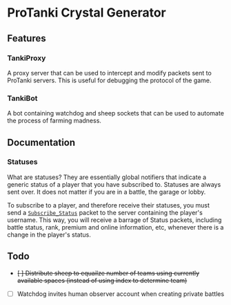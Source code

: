 # ProTanki Crystal Generator

## Features

### TankiProxy
A proxy server that can be used to intercept and modify packets sent to ProTanki servers. This is useful for debugging the protocol of the game.

### TankiBot
A bot containing watchdog and sheep sockets that can be used to automate the process of farming madness.


## Documentation
### Statuses

What are statuses? They are essentially global notifiers that indicate a generic status of a player that you have subscribed to.
Statuses are always sent over. It does not matter if you are in a battle, the garage or lobby.

To subscribe to a player, and therefore receive their statuses, you must send a [`Subscribe_Status`](src/lib/packets/status/subscribestatus.py) packet to the server containing the player's username.
This way, you will receive a barrage of Status packets, including battle status, rank, premium and online information, etc, whenever there is a change in the player's status.


## Todo

- ~~[ ] Distribute sheep to equailze number of teams using currently available spaces (instead of using index to determine team)~~
- [ ] Watchdog invites human observer account when creating private battles